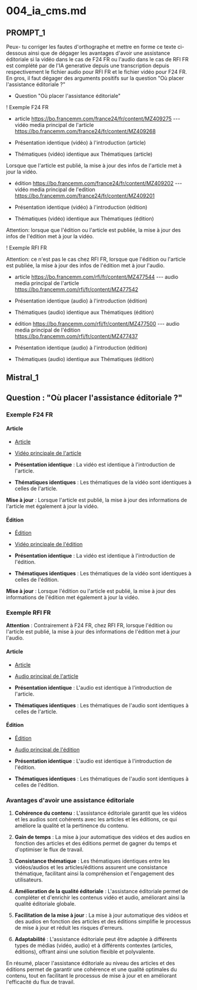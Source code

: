 
# 004_ia_cms.md

## PROMPT_1

Peux- tu corriger les fautes d'orthographe et mettre en forme ce texte ci-dessous ainsi que de dégager les avantages d'avoir une assistance éditoriale si la vidéo dans le cas de F24 FR ou l'audio dans le cas de RFI FR est complété par de l'IA generative depuis une transcription depuis respectivement le fichier audio pour RFI FR et le fichier vidéo pour F24 FR.
En gros, il faut dégager des arguments positifs sur la question "Où placer l'assistance éditoriale ?"

- Question "Où placer l'assistance éditoriale"

! Exemple F24 FR
- article
https://bo.francemm.com/france24/fr/content/MZ409275
--- vidéo media principal de l'article
https://bo.francemm.com/france24/fr/content/MZ409268

+ Présentation identique (vidéo) à l'introduction (article)

+ Thématiques (vidéo) identique aux Thématiques (article)

Lorsque que l'article est publié, la mise à jour des infos de l'article met à jour la vidéo.


- édition
https://bo.francemm.com/france24/fr/content/MZ409202
--- vidéo media principal de l'edition
https://bo.francemm.com/france24/fr/content/MZ409201

+ Présentation identique (vidéo) à l'introduction (édition)

+ Thématiques (vidéo) identique aux Thématiques (édition)

Attention: lorsque que l'édition ou l'article est publiée, la mise à jour des infos de l'édition met à jour la vidéo.

! Exemple RFI FR

Attention: ce n'est pas le cas chez RFI FR, lorsque que l'édition ou l'article est publiée, la mise à jour des infos de l'édition met à jour l'audio.

- article
https://bo.francemm.com/rfi/fr/content/MZ477544
--- audio media principal de l'article
https://bo.francemm.com/rfi/fr/content/MZ477542

+ Présentation identique (audio) à l'introduction (édition)

+ Thématiques (audio) identique aux Thématiques (édition)

- édition
https://bo.francemm.com/rfi/fr/content/MZ477500
--- audio media principal de l'édition
https://bo.francemm.com/rfi/fr/content/MZ477437

+ Présentation identique (audio) à l'introduction (édition)

+ Thématiques (audio) identique aux Thématiques (édition)





## Mistral_1
## Question : "Où placer l'assistance éditoriale ?"

### Exemple F24 FR

#### Article
- [Article](https://bo.francemm.com/france24/fr/content/MZ409275)
- [Vidéo principale de l'article](https://bo.francemm.com/france24/fr/content/MZ409268)

- **Présentation identique** : La vidéo est identique à l'introduction de l'article.
- **Thématiques identiques** : Les thématiques de la vidéo sont identiques à celles de l'article.

**Mise à jour** : Lorsque l'article est publié, la mise à jour des informations de l'article met également à jour la vidéo.

#### Édition
- [Édition](https://bo.francemm.com/france24/fr/content/MZ409202)
- [Vidéo principale de l'édition](https://bo.francemm.com/france24/fr/content/MZ409201)

- **Présentation identique** : La vidéo est identique à l'introduction de l'édition.
- **Thématiques identiques** : Les thématiques de la vidéo sont identiques à celles de l'édition.

**Mise à jour** : Lorsque l'édition ou l'article est publié, la mise à jour des informations de l'édition met également à jour la vidéo.

### Exemple RFI FR

**Attention** : Contrairement à F24 FR, chez RFI FR, lorsque l'édition ou l'article est publié, la mise à jour des informations de l'édition met à jour l'audio.

#### Article
- [Article](https://bo.francemm.com/rfi/fr/content/MZ477544)
- [Audio principal de l'article](https://bo.francemm.com/rfi/fr/content/MZ477542)

- **Présentation identique** : L'audio est identique à l'introduction de l'article.
- **Thématiques identiques** : Les thématiques de l'audio sont identiques à celles de l'article.

#### Édition
- [Édition](https://bo.francemm.com/rfi/fr/content/MZ477500)
- [Audio principal de l'édition](https://bo.francemm.com/rfi/fr/content/MZ477437)

- **Présentation identique** : L'audio est identique à l'introduction de l'édition.
- **Thématiques identiques** : Les thématiques de l'audio sont identiques à celles de l'édition.

### Avantages d'avoir une assistance éditoriale

1. **Cohérence du contenu** : L'assistance éditoriale garantit que les vidéos et les audios sont cohérents avec les articles et les éditions, ce qui améliore la qualité et la pertinence du contenu.

2. **Gain de temps** : La mise à jour automatique des vidéos et des audios en fonction des articles et des éditions permet de gagner du temps et d'optimiser le flux de travail.

3. **Consistance thématique** : Les thématiques identiques entre les vidéos/audios et les articles/éditions assurent une consistance thématique, facilitant ainsi la compréhension et l'engagement des utilisateurs.

4. **Amélioration de la qualité éditoriale** : L'assistance éditoriale permet de compléter et d'enrichir les contenus vidéo et audio, améliorant ainsi la qualité éditoriale globale.

5. **Facilitation de la mise à jour** : La mise à jour automatique des vidéos et des audios en fonction des articles et des éditions simplifie le processus de mise à jour et réduit les risques d'erreurs.

6. **Adaptabilité** : L'assistance éditoriale peut être adaptée à différents types de médias (vidéo, audio) et à différents contextes (articles, éditions), offrant ainsi une solution flexible et polyvalente.

En résumé, placer l'assistance éditoriale au niveau des articles et des éditions permet de garantir une cohérence et une qualité optimales du contenu, tout en facilitant le processus de mise à jour et en améliorant l'efficacité du flux de travail.
